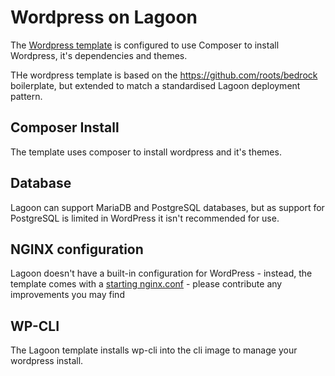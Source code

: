 # Wordpress on Lagoon

The [Wordpress template](https://www.github.com/lagoon-examples/wordpress-base) is configured to use Composer to install Wordpress, it's dependencies and themes.

THe wordpress template is based on the https://github.com/roots/bedrock boilerplate, but extended to match a standardised Lagoon deployment pattern.

## Composer Install

The template uses composer to install wordpress and it's themes.

## Database

Lagoon can support MariaDB and PostgreSQL databases, but as support for PostgreSQL is limited in WordPress it isn't recommended for use.

## NGINX configuration

Lagoon doesn't have a built-in configuration for WordPress - instead, the template comes with a [starting nginx.conf](https://github.com/lagoon-examples/wordpress-base/tree/main/lagoon/nginx) - please contribute any improvements you may find

## WP-CLI

The Lagoon template installs wp-cli into the cli image to manage your wordpress install.
